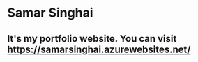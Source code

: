 # Samar Singhai

## It's my portfolio website. You can visit https://samarsinghai.azurewebsites.net/
